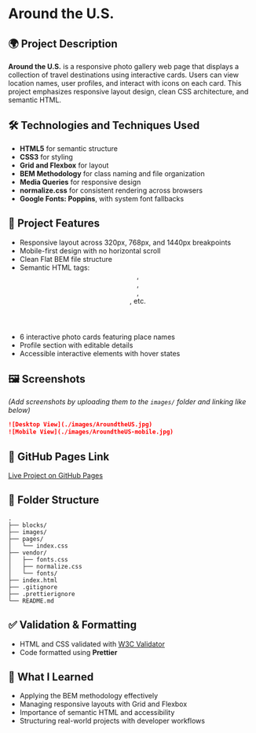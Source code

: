 # Around the U.S.

## 🌍 Project Description

**Around the U.S.** is a responsive photo gallery web page that displays a collection of travel destinations using interactive cards. Users can view location names, user profiles, and interact with icons on each card. This project emphasizes responsive layout design, clean CSS architecture, and semantic HTML.

## 🛠️ Technologies and Techniques Used

- **HTML5** for semantic structure
- **CSS3** for styling
- **Grid and Flexbox** for layout
- **BEM Methodology** for class naming and file organization
- **Media Queries** for responsive design
- **normalize.css** for consistent rendering across browsers
- **Google Fonts: Poppins**, with system font fallbacks

## 📐 Project Features

- Responsive layout across 320px, 768px, and 1440px breakpoints
- Mobile-first design with no horizontal scroll
- Clean Flat BEM file structure
- Semantic HTML tags: <header>, <main>, <footer>, <section>, etc.
- 6 interactive photo cards featuring place names
- Profile section with editable details
- Accessible interactive elements with hover states

## 🖼️ Screenshots

_(Add screenshots by uploading them to the `images/` folder and linking like below)_

```md
![Desktop View](./images/AroundtheUS.jpg)
![Mobile View](./images/AroundtheUS-mobile.jpg)
```

## 🔗 GitHub Pages Link

[Live Project on GitHub Pages](https://samira1356.github.io/se_project_aroundtheus/)

## 📁 Folder Structure

```
.
├── blocks/
├── images/
├── pages/
│   └── index.css
├── vendor/
│   ├── fonts.css
│   ├── normalize.css
│   └── fonts/
├── index.html
├── .gitignore
├── .prettierignore
└── README.md
```

## ✅ Validation & Formatting

- HTML and CSS validated with [W3C Validator](https://validator.w3.org/)
- Code formatted using **Prettier**

## 🧠 What I Learned

- Applying the BEM methodology effectively
- Managing responsive layouts with Grid and Flexbox
- Importance of semantic HTML and accessibility
- Structuring real-world projects with developer workflows
